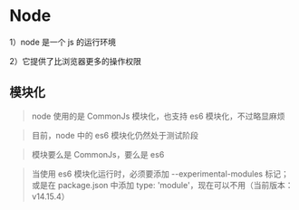 # Node

1）node 是一个 js 的运行环境

2）它提供了比浏览器更多的操作权限

## 模块化

> node 使用的是 CommonJs 模块化，也支持 es6 模块化，不过略显麻烦

> 目前，node 中的 es6 模块化仍然处于测试阶段

> 模块要么是 CommonJs，要么是 es6

> 当使用 es6 模块化运行时，必须要添加 --experimental-modules 标记；或是在 package.json 中添加 type: 'module'，现在可以不用（当前版本：v14.15.4）
